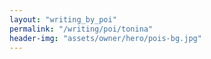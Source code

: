 ```yaml
---
layout: "writing_by_poi"
permalink: "/writing/poi/tonina"
header-img: "assets/owner/hero/pois-bg.jpg"
---
```


